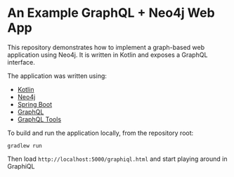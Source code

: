 # An Example GraphQL + Neo4j Web App 

This repository demonstrates how to implement a graph-based web application using Neo4j. It is written in Kotlin and exposes a GraphQL interface.

The application was written using:

- [Kotlin](https://kotlinlang.org/)
- [Neo4j](https://neo4j.com/)
- [Spring Boot](https://projects.spring.io/spring-boot/)
- [GraphQL](http://graphql.org/)
- [GraphQL Tools](https://github.com/graphql-java/graphql-java-tools)

To build and run the application locally, from the repository root:
```
gradlew run
```

Then load `http://localhost:5000/graphiql.html` and start playing around in GraphiQL
